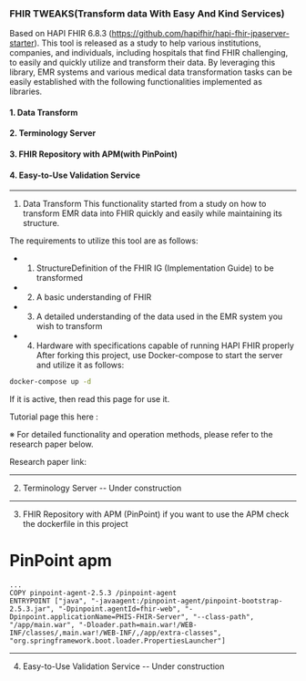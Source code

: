 ### FHIR TWEAKS(Transform data With Easy And Kind Services)

Based on HAPI FHIR 6.8.3 (https://github.com/hapifhir/hapi-fhir-jpaserver-starter).
This tool is released as a study to help various institutions, companies, and individuals, including hospitals that find FHIR challenging, to easily and quickly utilize and transform their data.
By leveraging this library, EMR systems and various medical data transformation tasks can be easily established with the following functionalities implemented as libraries.

#### 1. Data Transform
#### 2. Terminology Server
#### 3. FHIR Repository with APM(with PinPoint)
#### 4. Easy-to-Use Validation Service

---
1. Data Transform
This functionality started from a study on how to transform EMR data into FHIR quickly and easily while maintaining its structure.

The requirements to utilize this tool are as follows:

* 1. StructureDefinition of the FHIR IG (Implementation Guide) to be transformed
* 2. A basic understanding of FHIR
* 3. A detailed understanding of the data used in the EMR system you wish to transform
* 4. Hardware with specifications capable of running HAPI FHIR properly
After forking this project, use Docker-compose to start the server and utilize it as follows:

```bash
docker-compose up -d
```

If it is active, then read this page for use it.

Tutorial page this here : 



※ For detailed functionality and operation methods, please refer to the research paper below.

Research paper link: 


---

2. Terminology Server
-- Under construction

---

3. FHIR Repository with APM (PinPoint)
if you want to use the APM
check the dockerfile in this project

# PinPoint apm
```
...
COPY pinpoint-agent-2.5.3 /pinpoint-agent
ENTRYPOINT ["java", "-javaagent:/pinpoint-agent/pinpoint-bootstrap-2.5.3.jar", "-Dpinpoint.agentId=fhir-web", "-Dpinpoint.applicationName=PHIS-FHIR-Server", "--class-path", "/app/main.war", "-Dloader.path=main.war!/WEB-INF/classes/,main.war!/WEB-INF/,/app/extra-classes", "org.springframework.boot.loader.PropertiesLauncher"]
```

---

4. Easy-to-Use Validation Service
-- Under construction
